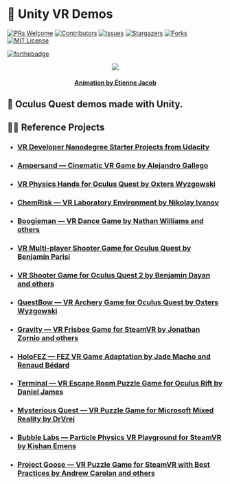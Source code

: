 # :goggles: **Unity VR Demos**

[![PRs Welcome](https://img.shields.io/badge/PRs-welcome-brightgreen.svg?style=for-the-badge)](https://github.com/tensorush/Unity-VR-Demos/pulls)
[![Contributors][contributors-shield]][contributors-url]
[![Issues][issues-shield]][issues-url]
[![Stargazers][stars-shield]][stars-url]
[![Forks][forks-shield]][forks-url]
[![MIT License][license-shield]][license-url]

[![forthebadge](https://forthebadge.com/images/badges/powered-by-flux-capacitor.svg)](https://forthebadge.com)

<p align="center">
    <img src="https://bleuje.github.io/gifset/2021/gifs/2021_18_sphereimpacts.gif">
</p>

<h4 align="center"> 
    <p><a href="https://twitter.com/etiennejcb/">Animation by Étienne Jacob</a></p>
</h4>

## :goggles: Oculus Quest demos made with Unity.

## :bowing_man: Reference Projects

- ### [VR Developer Nanodegree Starter Projects from Udacity](https://github.com/orgs/udacity/repositories?language=&q=vr&sort=&type=)

- ### [Ampersand — Cinematic VR Game by Alejandro Gallego](https://github.com/SchizoCat3D/Ampersand)

- ### [VR Physics Hands for Oculus Quest by Oxters Wyzgowski](https://github.com/oxters168/VRPhysicsHands)

- ### [ChemRisk — VR Laboratory Environment by Nikolay Ivanov](https://github.com/Super-Lovers/chem-risk-vr)

- ### [Boogieman — VR Dance Game by Nathan Williams and others](https://github.com/hitechlife/Boogieman)

- ### [VR Multi-player Shooter Game for Oculus Quest by Benjamin Parisi](https://github.com/BenParisi90/VR_Multiplayer_FPS)

- ### [VR Shooter Game for Oculus Quest 2 by Benjamin Dayan and others](https://github.com/Ziggareto/ucl-vr-game-2021)

- ### [QuestBow — VR Archery Game for Oculus Quest by Oxters Wyzgowski](https://github.com/oxters168/QuestBow)

- ### [Gravity — VR Frisbee Game for SteamVR by Jonathan Zornio and others](https://github.com/GravityGame/gravity)

- ### [HoloFEZ — FEZ VR Game Adaptation by Jade Macho and Renaud Bédard](https://github.com/0x0ade/HoloFEZ)

- ### [Terminal — VR Escape Room Puzzle Game for Oculus Rift by Daniel James](https://github.com/danielcolinjames/Terminal)

- ### [Mysterious Quest — VR Puzzle Game for Microsoft Mixed Reality by DrVrej](https://github.com/DrVrej/The-Mysterious-Quest-VR-Game)

- ### [Bubble Labs — Particle Physics VR Playground for SteamVR by Kishan Emens](https://github.com/SchizoCat3D/Ampersand)

- ### [Project Goose — VR Puzzle Game for SteamVR with Best Practices by Andrew Carolan and others](https://github.com/DucksWorth-Studios/ProjectGoose)

<!-- MARKDOWN LINKS -->

[contributors-shield]: https://img.shields.io/github/contributors/tensorush/Unity-VR-Demos.svg?style=for-the-badge
[contributors-url]: https://github.com/tensorush/Unity-VR-Demos/graphs/contributors
[issues-shield]: https://img.shields.io/github/issues/tensorush/Unity-VR-Demos.svg?style=for-the-badge
[issues-url]: https://github.com/tensorush/Unity-VR-Demos/issues
[stars-shield]: https://img.shields.io/github/stars/tensorush/Unity-VR-Demos.svg?style=for-the-badge
[stars-url]: https://github.com/tensorush/Unity-VR-Demos/stargazers
[forks-shield]: https://img.shields.io/github/forks/tensorush/Unity-VR-Demos.svg?style=for-the-badge
[forks-url]: https://github.com/tensorush/Unity-VR-Demos/network/members
[license-shield]: https://img.shields.io/github/license/tensorush/Unity-VR-Demos.svg?style=for-the-badge
[license-url]: https://github.com/tensorush/Unity-VR-Demos/blob/master/LICENSE.md
